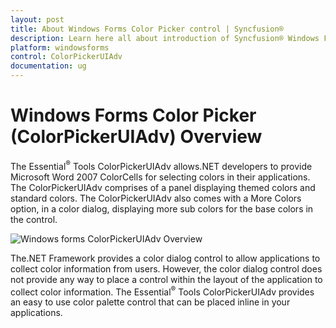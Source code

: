 ```yaml
---
layout: post
title: About Windows Forms Color Picker control | Syncfusion®
description: Learn here all about introduction of Syncfusion® Windows Forms Color Picker (ColorPickerUIAdv) control and more details.
platform: windowsforms
control: ColorPickerUIAdv
documentation: ug
---
```

# Windows Forms Color Picker (ColorPickerUIAdv) Overview

The Essential<sup>®</sup> Tools ColorPickerUIAdv allows.NET developers to provide Microsoft Word 2007 ColorCells for selecting colors in their applications. The ColorPickerUIAdv comprises of a panel displaying themed colors and standard colors. The ColorPickerUIAdv also comes with a More Colors option, in a color dialog, displaying more sub colors for the base colors in the control. 

![Windows forms ColorPickerUIAdv Overview](ColorPickerUIAdv_Images/ColorPicker2016Style.jpeg)



The.NET Framework provides a color dialog control to allow applications to collect color information from users. However, the color dialog control does not provide any way to place a control within the layout of the application to collect color information. The Essential<sup>®</sup> Tools ColorPickerUIAdv provides an easy to use color palette control that can be placed inline in your applications. 
